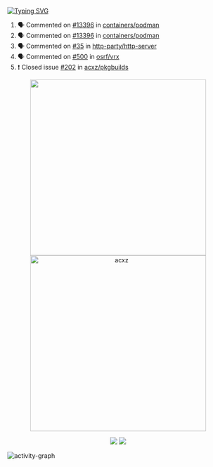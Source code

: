 [![Typing SVG](https://readme-typing-svg.herokuapp.com?size=16&color=AFFFA3&multiline=true&height=75&lines=contributing+to+robotics%2Faerospace%2Fml%2Fgpu+software;packaging+it+for+archlinux;ricer)](https://git.io/typing-svg)

<!--START_SECTION:activity-->
1. 🗣 Commented on [#13396](https://github.com/containers/podman/issues/13396) in [containers/podman](https://github.com/containers/podman)
2. 🗣 Commented on [#13396](https://github.com/containers/podman/issues/13396) in [containers/podman](https://github.com/containers/podman)
3. 🗣 Commented on [#35](https://github.com/http-party/http-server/issues/35) in [http-party/http-server](https://github.com/http-party/http-server)
4. 🗣 Commented on [#500](https://github.com/osrf/vrx/issues/500) in [osrf/vrx](https://github.com/osrf/vrx)
5. ❗️ Closed issue [#202](https://github.com/acxz/pkgbuilds/issues/202) in [acxz/pkgbuilds](https://github.com/acxz/pkgbuilds)
<!--END_SECTION:activity-->

<p align="center">
  <img width="400em" src=https://github-readme-stats.vercel.app/api?username=acxz&include_all_commits=true&show_icons=true />
  <img width="400em" src="https://github-readme-streak-stats.herokuapp.com/?user=acxz&" alt="acxz" />
</p>

<p align="center">
  <img src=https://github-readme-stats.vercel.app/api/top-langs/?username=acxz&layout=compact />
  <img src=https://github-profile-trophy.vercel.app/?username=acxz&row=2&column=4 />
</p>

![activity-graph](https://activity-graph.herokuapp.com/graph?username=acxz&theme=aqua)
